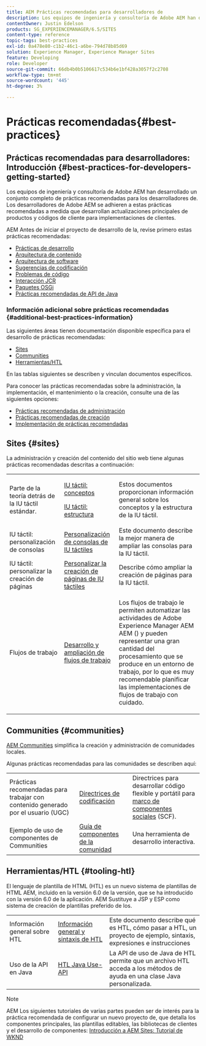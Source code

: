```yaml
---
title: AEM Prácticas recomendadas para desarrolladores de
description: Los equipos de ingeniería y consultoría de Adobe AEM han desarrollado un conjunto completo de prácticas recomendadas para los desarrolladores de.
contentOwner: Justin Edelson
products: SG_EXPERIENCEMANAGER/6.5/SITES
content-type: reference
topic-tags: best-practices
exl-id: 0a478e80-c1b2-46c1-a6be-794d78b85d69
solution: Experience Manager, Experience Manager Sites
feature: Developing
role: Developer
source-git-commit: 66db4b0b5106617c534b6e1bf428a3057f2c2708
workflow-type: tm+mt
source-wordcount: '445'
ht-degree: 3%

---
```


# Prácticas recomendadas{#best-practices}

## Prácticas recomendadas para desarrolladores: Introducción {#best-practices-for-developers-getting-started}

Los equipos de ingeniería y consultoría de Adobe AEM han desarrollado un conjunto completo de prácticas recomendadas para los desarrolladores de. Los desarrolladores de Adobe AEM se adhieren a estas prácticas recomendadas a medida que desarrollan actualizaciones principales de productos y códigos de cliente para implementaciones de clientes.

AEM Antes de iniciar el proyecto de desarrollo de la, revise primero estas prácticas recomendadas:

* [Prácticas de desarrollo](/help/sites-developing/development-practices.md)
* [Arquitectura de contenido](/help/sites-developing/content-architecture.md)
* [Arquitectura de software](/help/sites-developing/software-architecture.md)
* [Sugerencias de codificación](/help/sites-developing/coding-tips.md)
* [Problemas de código](/help/sites-developing/code-pitfalls.md)
* [Interacción JCR](/help/sites-developing/jcr-integration.md)
* [Paquetes OSGi](/help/sites-developing/osgi-bundles.md)
* [Prácticas recomendadas de API de Java](https://experienceleague.adobe.com/docs/experience-manager-learn/foundation/development/understand-java-api-best-practices.html)

### Información adicional sobre prácticas recomendadas {#additional-best-practices-information}

Las siguientes áreas tienen documentación disponible específica para el desarrollo de prácticas recomendadas:

* [Sites](#sites)
* [Communities](/help/sites-developing/best-practices.md#communities)
* [Herramientas/HTL](/help/sites-developing/best-practices.md#tooling-htl)

En las tablas siguientes se describen y vinculan documentos específicos.

Para conocer las prácticas recomendadas sobre la administración, la implementación, el mantenimiento o la creación, consulte una de las siguientes opciones:

* [Prácticas recomendadas de administración](/help/sites-administering/administer-best-practices.md)
* [Prácticas recomendadas de creación](/help/sites-authoring/best-practices.md)
* [Implementación de prácticas recomendadas](/help/sites-deploying/best-practices.md)

## Sites {#sites}

La administración y creación del contenido del sitio web tiene algunas prácticas recomendadas descritas a continuación:

<table>
 <tbody>
  <tr>
   <td>Parte de la teoría detrás de la IU táctil estándar.</td>
   <td><p><a href="/help/sites-developing/touch-ui-concepts.md">IU táctil: conceptos</a></p> <p><a href="/help/sites-developing/touch-ui-structure.md">IU táctil: estructura</a></p> </td>
   <td>Estos documentos proporcionan información general sobre los conceptos y la estructura de la IU táctil.</td>
  </tr>
  <tr>
   <td>IU táctil: personalización de consolas </td>
   <td><a href="/help/sites-developing/customizing-consoles-touch.md">Personalización de consolas de IU táctiles</a></td>
   <td>Este documento describe la mejor manera de ampliar las consolas para la IU táctil.</td>
  </tr>
  <tr>
   <td>IU táctil: personalizar la creación de páginas</td>
   <td><a href="/help/sites-developing/customizing-page-authoring-touch.md">Personalizar la creación de páginas de IU táctiles</a></td>
   <td>Describe cómo ampliar la creación de páginas para la IU táctil.</td>
  </tr>
  <tr>
   <td>Flujos de trabajo</td>
   <td><a href="/help/sites-developing/workflows-best-practices.md">Desarrollo y ampliación de flujos de trabajo</a></td>
   <td><p>Los flujos de trabajo le permiten automatizar las actividades de Adobe Experience Manager AEM AEM () y pueden representar una gran cantidad del procesamiento que se produce en un entorno de trabajo, por lo que es muy recomendable planificar las implementaciones de flujos de trabajo con cuidado.</p> </td>
  </tr>
 </tbody>
</table>

## Communities {#communities}

[AEM Communities](/help/communities/overview.md) simplifica la creación y administración de comunidades locales.

Algunas prácticas recomendadas para las comunidades se describen aquí:

|  |  |  |
|---|---|---|
| Prácticas recomendadas para trabajar con contenido generado por el usuario (UGC) | [Directrices de codificación](/help/communities/code-guide.md) | Directrices para desarrollar código flexible y portátil para [marco de componentes sociales](/help/communities/scf.md) (SCF). |
| Ejemplo de uso de componentes de Communities | [Guía de componentes de la comunidad](/help/communities/components-guide.md) | Una herramienta de desarrollo interactiva. |

## Herramientas/HTL {#tooling-htl}

El lenguaje de plantilla de HTML (HTL) es un nuevo sistema de plantillas de HTML AEM, incluido en la versión 6.0 de la versión, que se ha introducido con la versión 6.0 de la aplicación. AEM Sustituye a JSP y ESP como sistema de creación de plantillas preferido de los.

|  |  |  |
|---|---|---|
| Información general sobre HTL | [Información general y sintaxis de HTL](https://experienceleague.adobe.com/docs/experience-manager-htl/content/overview.html?lang=es) | Este documento describe qué es HTL, cómo pasar a HTL, un proyecto de ejemplo, sintaxis, expresiones e instrucciones |
| Uso de la API en Java | [HTL Java Use-API](https://helpx.adobe.com/experience-manager/htl/using/use-api.html) | La API de uso de Java de HTL permite que un archivo HTL acceda a los métodos de ayuda en una clase Java personalizada. |

>[!NOTE]
>
>AEM Los siguientes tutoriales de varias partes pueden ser de interés para la práctica recomendada de configurar un nuevo proyecto de, que detalla los componentes principales, las plantillas editables, las bibliotecas de clientes y el desarrollo de componentes:
>[Introducción a AEM Sites: Tutorial de WKND](https://helpx.adobe.com/experience-manager/kt/sites/using/getting-started-wknd-tutorial-develop.html)
